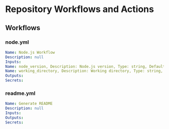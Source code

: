 # Repository Workflows and Actions
## Workflows
### node.yml
```yaml
Name: Node.js Workflow
Description: null
Inputs:
Name: node_version, Description: Node.js version, Type: string, Default: 14
Name: working_directory, Description: Working directory, Type: string, Default: .
Outputs:
Secrets:
```
### readme.yml
```yaml
Name: Generate README
Description: null
Inputs:
Outputs:
Secrets:
```
